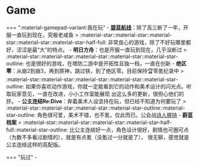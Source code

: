 # Game

=== ":material-gamepad-variant:我在玩"
    - [**碧蓝航线**](./azurLane/index.md)：除了高三断了一年，开服一直玩到现在，究极老咸鱼
    > :material-star::material-star::material-star::material-star::material-star-half-full:
    非常良心的游戏，除了不好玩哪里都好，涩涩是最“大”的特点。
    - **明日方舟**：也是开服一直玩到现在，几乎没断过
    > :material-star::material-star::material-star::material-star::material-star-outline:
    也是很好的游戏，在塔防二游中是开拓性且独一档，一直在创新
    - **绝区零**：从崩2到崩3，再到原神，跳过铁，到了绝区零。目前保持:trophy:零氪纪录中
    > :material-star::material-star::material-star::material-star::material-star-outline:
    如果你喜欢动作游戏，你就一定能看到它的动作和美术设计的闪光点。听取玩家意见，一直在改进，小小工作室能展现
    出这么多的更新，很担心他们的肝。
    - **公主连结Re:Dive**：奔着美术人设坚持在玩，但已经不知道为何要玩了
    > :material-star::material-star::material-star::material-star-outline::material-star-outline:
    角色很可爱，美术不错，也不氪，仅此而已。公会战[诗人握持](https://www.bilibili.com/opus/971641440541081604)
    - **蔚蓝档案**
    > :material-star::material-star::material-star::material-star-half-full::material-star-outline:
    比公主连结好一点，角色设计很好，剧情也可圈可点（为数不多看过剧情的），就是有点氪（没氪过一分就是了），
    很无聊，感觉就是公主连结这样的高配版。

=== "玩过"
    - 